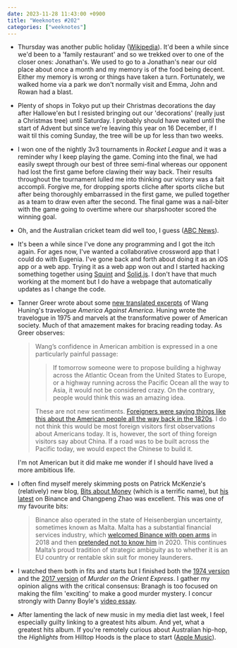 ```yaml
---
date: 2023-11-28 11:43:00 +0900
title: "Weeknotes #202"
categories: ["weeknotes"]
---
```


- Thursday was another public holiday ([Wikipedia](https://en.wikipedia.org/wiki/Labor_Thanksgiving_Day)). It'd been a while since we'd been to a 'family restaurant' and so we trekked over to one of the closer ones: Jonathan's. We used to go to a Jonathan's near our old place about once a month and my memory is of the food being decent. Either my memory is wrong or things have taken a turn. Fortunately, we walked home via a park we don't normally visit and Emma, John and Rowan had a blast.

- Plenty of shops in Tokyo put up their Christmas decorations the day after Hallowe'en but I resisted bringing out our 'decorations' (really just a Christmas tree) until Saturday. I probably should have waited until the start of Advent but since we're leaving this year on 16 December, if I wait til this coming Sunday, the tree will be up for less than two weeks.

- I won one of the nightly 3v3 tournaments in _Rocket League_ and it was a reminder why I keep playing the game. Coming into the final, we had easily swept through our best of three semi-final whereas our opponent had lost the first game before clawing their way back. Their results throughout the tournament lulled me into thinking our victory was a fait accompli. Forgive me, for dropping sports cliche after sports cliche but after being thoroughly embarrassed in the first game, we pulled together as a team to draw even after the second. The final game was a nail-biter with the game going to overtime where our sharpshooter scored the winning goal.

- Oh, and the Australian cricket team did well too, I guess ([ABC News](https://www.abc.net.au/news/2023-11-19/live-updates-cricket-world-cup-final-india-vs-australia/103124084)).

- It's been a while since I've done any programming and I got the itch again. For ages now, I've wanted a collaborative crossword app that I could do with Eugenia. I've gone back and forth about doing it as an iOS app or a web app. Trying it as a web app won out and I started hacking something together using [Squint](https://github.com/squint-cljs/squint) and [Solid.js](https://www.solidjs.com). I don't have that much working at the moment but I do have a webpage that automatically updates as I change the code.

- Tanner Greer wrote about some [new translated excerpts](https://scholars-stage.org/wang-huning-and-the-eternal-return-to-1975/) of Wang Huning's travelogue _America Against America_. Huning wrote the travelogue in 1975 and marvels at the transformative power of American society. Much of that amazement makes for bracing reading today. As Greer observes:
  
  > Wang’s confidence in American ambition is expressed in a one particularly painful passage:
  >
  > > If tomorrow someone were to propose building a highway across the Atlantic Ocean from the United States to Europe, or a highway running across the Pacific Ocean all the way to Asia, it would not be considered crazy. On the contrary, people would think this was an amazing idea.
  >
  > These are not new sentiments. [Foreigners were saying things like this about the American people all the way back in the 1820s](https://www.palladiummag.com/2023/03/30/a-school-of-strength-and-character/). I do not think this would be most foreign visitors first observations about Americans today. It is, however, the sort of thing foreign visitors say about China. If a road was to be built across the Pacific today, we would expect the Chinese to build it.

  I'm not American but it did make me wonder if I should have lived a more ambitious life.

- I often find myself merely skimming posts on Patrick McKenzie's (relatively) new blog, [Bits about Money](https://www.bitsaboutmoney.com) (which is a terrific name), but [his latest](https://www.bitsaboutmoney.com/archive/bond-villain-compliance-strategy/) on Binance and Changpeng Zhao was excellent. This was one of my favourite bits:

  > Binance also operated in the state of Heisenbergian uncertainty, sometimes known as Malta. Malta has a substantial financial services industry, which [welcomed Binance with open arms](https://www.reuters.com/article/finance-crypto-currency-binance/special-report-crypto-giant-binance-kept-weak-money-laundering-checks-even-as-it-promised-tougher-compliance-documents-show-idUSL8N2U065F/) in 2018 and then [pretended not to know him](https://www.mfsa.mt/news-item/public-statement-2020/) in 2020. This continues Malta’s proud tradition of strategic ambiguity as to whether it is an EU country or rentable skin suit for money launderers.

- I watched them both in fits and starts but I finished both the [1974 version](https://letterboxd.com/pyrmont/film/murder-on-the-orient-express/) and the [2017 version](https://letterboxd.com/pyrmont/film/murder-on-the-orient-express-2017/) of _Murder on the Orient Express_. I gather my opinion aligns with the critical consensus: Branagh is too focused on making the film 'exciting' to make a good murder mystery. I concur strongly with Danny Boyle's [video essay](https://www.youtube.com/watch?v=jFGx9Xt0EEk).

- After lamenting the lack of new music in my media diet last week, I feel especially guilty linking to a greatest hits album. And yet, what a greatest hits album. If you're remotely curious about Australian hip-hop, the _Highlights_ from Hilltop Hoods is the place to start ([Apple Music](https://music.apple.com/us/album/the-highlights/1715218916)).
